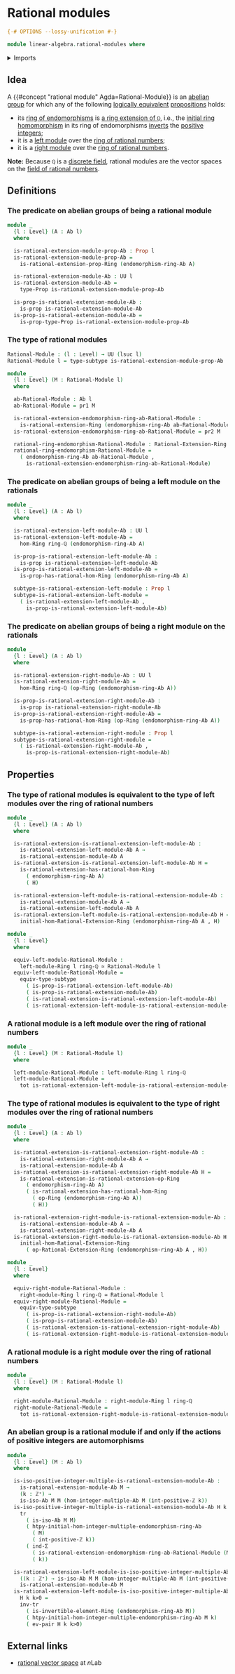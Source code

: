 # Rational modules

```agda
{-# OPTIONS --lossy-unification #-}

module linear-algebra.rational-modules where
```

<details><summary>Imports</summary>

```agda
open import elementary-number-theory.positive-integers
open import elementary-number-theory.ring-of-rational-numbers

open import foundation.dependent-pair-types
open import foundation.equivalences
open import foundation.function-types
open import foundation.functoriality-dependent-pair-types
open import foundation.logical-equivalences
open import foundation.propositions
open import foundation.subtypes
open import foundation.transport-along-identifications
open import foundation.universe-levels

open import group-theory.abelian-groups
open import group-theory.endomorphism-rings-abelian-groups
open import group-theory.homomorphisms-abelian-groups
open import group-theory.integer-multiples-of-elements-abelian-groups
open import group-theory.isomorphisms-abelian-groups

open import linear-algebra.left-modules-rings
open import linear-algebra.right-modules-rings

open import ring-theory.homomorphisms-rings
open import ring-theory.invertible-elements-rings
open import ring-theory.opposite-rings
open import ring-theory.rational-extensions-rings
open import ring-theory.rings
```

</details>

## Idea

A {{#concept "rational module" Agda=Rational-Module}} is an
[abelian group](group-theory.abelian-groups.md) for which any of the following
[logically equivalent](foundation.logical-equivalences.md)
[propositions](foundation.propositions.md) holds:

- its [ring of endomorphisms](group-theory.endomorphism-rings-abelian-groups.md)
  is [a ring extension of `ℚ`](ring-theory.rational-extensions-rings.md), i.e.,
  the [initial ring homomorphism](elementary-number-theory.ring-of-integers.md)
  in its ring of endomorphisms [inverts](ring-theory.localizations-rings.md) the
  [positive integers](elementary-number-theory.positive-integers.md);
- it is a [left module](linear-algebra.left-modules-rings.md) over the
  [ring of rational numbers](elementary-number-theory.ring-of-rational-numbers.md);
- it is a [right module](linear-algebra.right-modules-rings.md) over the
  [ring of rational numbers](elementary-number-theory.ring-of-rational-numbers.md).

**Note:** Because `ℚ` is a
[discrete field](commutative-algebra.discrete-fields.md), rational modules are
the vector spaces on the
[field of rational numbers](elementary-number-theory.field-of-rational-numbers.md).

## Definitions

### The predicate on abelian groups of being a rational module

```agda
module _
  {l : Level} (A : Ab l)
  where

  is-rational-extension-module-prop-Ab : Prop l
  is-rational-extension-module-prop-Ab =
    is-rational-extension-prop-Ring (endomorphism-ring-Ab A)

  is-rational-extension-module-Ab : UU l
  is-rational-extension-module-Ab =
    type-Prop is-rational-extension-module-prop-Ab

  is-prop-is-rational-extension-module-Ab :
    is-prop is-rational-extension-module-Ab
  is-prop-is-rational-extension-module-Ab =
    is-prop-type-Prop is-rational-extension-module-prop-Ab
```

### The type of rational modules

```agda
Rational-Module : (l : Level) → UU (lsuc l)
Rational-Module l = type-subtype is-rational-extension-module-prop-Ab

module _
  {l : Level} (M : Rational-Module l)
  where

  ab-Rational-Module : Ab l
  ab-Rational-Module = pr1 M

  is-rational-extension-endomorphism-ring-ab-Rational-Module :
    is-rational-extension-Ring (endomorphism-ring-Ab ab-Rational-Module)
  is-rational-extension-endomorphism-ring-ab-Rational-Module = pr2 M

  rational-ring-endomorphism-Rational-Module : Rational-Extension-Ring l
  rational-ring-endomorphism-Rational-Module =
    ( endomorphism-ring-Ab ab-Rational-Module ,
      is-rational-extension-endomorphism-ring-ab-Rational-Module)
```

### The predicate on abelian groups of being a left module on the rationals

```agda
module _
  {l : Level} (A : Ab l)
  where

  is-rational-extension-left-module-Ab : UU l
  is-rational-extension-left-module-Ab =
    hom-Ring ring-ℚ (endomorphism-ring-Ab A)

  is-prop-is-rational-extension-left-module-Ab :
    is-prop is-rational-extension-left-module-Ab
  is-prop-is-rational-extension-left-module-Ab =
    is-prop-has-rational-hom-Ring (endomorphism-ring-Ab A)

  subtype-is-rational-extension-left-module : Prop l
  subtype-is-rational-extension-left-module =
    ( is-rational-extension-left-module-Ab ,
      is-prop-is-rational-extension-left-module-Ab)
```

### The predicate on abelian groups of being a right module on the rationals

```agda
module _
  {l : Level} (A : Ab l)
  where

  is-rational-extension-right-module-Ab : UU l
  is-rational-extension-right-module-Ab =
    hom-Ring ring-ℚ (op-Ring (endomorphism-ring-Ab A))

  is-prop-is-rational-extension-right-module-Ab :
    is-prop is-rational-extension-right-module-Ab
  is-prop-is-rational-extension-right-module-Ab =
    is-prop-has-rational-hom-Ring (op-Ring (endomorphism-ring-Ab A))

  subtype-is-rational-extension-right-module : Prop l
  subtype-is-rational-extension-right-module =
    ( is-rational-extension-right-module-Ab ,
      is-prop-is-rational-extension-right-module-Ab)
```

## Properties

### The type of rational modules is equivalent to the type of left modules over the ring of rational numbers

```agda
module _
  {l : Level} (A : Ab l)
  where

  is-rational-extension-is-rational-extension-left-module-Ab :
    is-rational-extension-left-module-Ab A →
    is-rational-extension-module-Ab A
  is-rational-extension-is-rational-extension-left-module-Ab H =
    is-rational-extension-has-rational-hom-Ring
      ( endomorphism-ring-Ab A)
      ( H)

  is-rational-extension-left-module-is-rational-extension-module-Ab :
    is-rational-extension-module-Ab A →
    is-rational-extension-left-module-Ab A
  is-rational-extension-left-module-is-rational-extension-module-Ab H =
    initial-hom-Rational-Extension-Ring (endomorphism-ring-Ab A , H)

module _
  {l : Level}
  where

  equiv-left-module-Rational-Module :
    left-module-Ring l ring-ℚ ≃ Rational-Module l
  equiv-left-module-Rational-Module =
    equiv-type-subtype
      ( is-prop-is-rational-extension-left-module-Ab)
      ( is-prop-is-rational-extension-module-Ab)
      ( is-rational-extension-is-rational-extension-left-module-Ab)
      ( is-rational-extension-left-module-is-rational-extension-module-Ab)
```

### A rational module is a left module over the ring of rational numbers

```agda
module _
  {l : Level} (M : Rational-Module l)
  where

  left-module-Rational-Module : left-module-Ring l ring-ℚ
  left-module-Rational-Module =
    tot is-rational-extension-left-module-is-rational-extension-module-Ab M
```

### The type of rational modules is equivalent to the type of right modules over the ring of rational numbers

```agda
module _
  {l : Level} (A : Ab l)
  where

  is-rational-extension-is-rational-extension-right-module-Ab :
    is-rational-extension-right-module-Ab A →
    is-rational-extension-module-Ab A
  is-rational-extension-is-rational-extension-right-module-Ab H =
    is-rational-extension-is-rational-extension-op-Ring
      ( endomorphism-ring-Ab A)
      ( is-rational-extension-has-rational-hom-Ring
        ( op-Ring (endomorphism-ring-Ab A))
        ( H))

  is-rational-extension-right-module-is-rational-extension-module-Ab :
    is-rational-extension-module-Ab A →
    is-rational-extension-right-module-Ab A
  is-rational-extension-right-module-is-rational-extension-module-Ab H =
    initial-hom-Rational-Extension-Ring
      ( op-Rational-Extension-Ring (endomorphism-ring-Ab A , H))

module _
  {l : Level}
  where

  equiv-right-module-Rational-Module :
    right-module-Ring l ring-ℚ ≃ Rational-Module l
  equiv-right-module-Rational-Module =
    equiv-type-subtype
      ( is-prop-is-rational-extension-right-module-Ab)
      ( is-prop-is-rational-extension-module-Ab)
      ( is-rational-extension-is-rational-extension-right-module-Ab)
      ( is-rational-extension-right-module-is-rational-extension-module-Ab)
```

### A rational module is a right module over the ring of rational numbers

```agda
module _
  {l : Level} (M : Rational-Module l)
  where

  right-module-Rational-Module : right-module-Ring l ring-ℚ
  right-module-Rational-Module =
    tot is-rational-extension-right-module-is-rational-extension-module-Ab M
```

### An abelian group is a rational module if and only if the actions of positive integers are automorphisms

```agda
module _
  {l : Level} (M : Ab l)
  where

  is-iso-positive-integer-multiple-is-rational-extension-module-Ab :
    is-rational-extension-module-Ab M →
    (k : ℤ⁺) →
    is-iso-Ab M M (hom-integer-multiple-Ab M (int-positive-ℤ k))
  is-iso-positive-integer-multiple-is-rational-extension-module-Ab H k =
    tr
      ( is-iso-Ab M M)
      ( htpy-initial-hom-integer-multiple-endomorphism-ring-Ab
        ( M)
        ( int-positive-ℤ k))
      ( ind-Σ
        ( is-rational-extension-endomorphism-ring-ab-Rational-Module (M , H))
        ( k))

  is-rational-extension-left-module-is-iso-positive-integer-multiple-Ab :
    ((k : ℤ⁺) → is-iso-Ab M M (hom-integer-multiple-Ab M (int-positive-ℤ k))) →
    is-rational-extension-module-Ab M
  is-rational-extension-left-module-is-iso-positive-integer-multiple-Ab
    H k k>0 =
    inv-tr
      ( is-invertible-element-Ring (endomorphism-ring-Ab M))
      ( htpy-initial-hom-integer-multiple-endomorphism-ring-Ab M k)
      ( ev-pair H k k>0)
```

## External links

- [rational vector space](https://ncatlab.org/nlab/show/rational+vector+space)
  at $n$Lab
